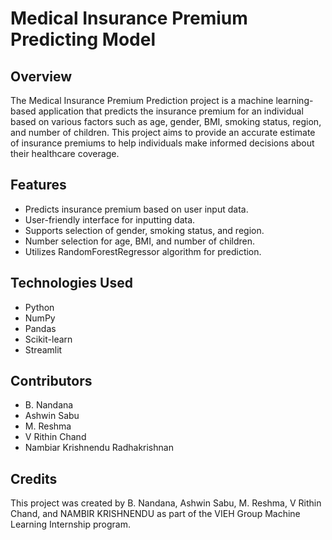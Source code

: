 # Medical Insurance Premium Predicting Model

## Overview
The Medical Insurance Premium Prediction project is a machine learning-based application that predicts the insurance premium for an individual based on various factors such as age, gender, BMI, smoking status, region, and number of children. This project aims to provide an accurate estimate of insurance premiums to help individuals make informed decisions about their healthcare coverage.

## Features
- Predicts insurance premium based on user input data.
- User-friendly interface for inputting data.
- Supports selection of gender, smoking status, and region.
- Number selection for age, BMI, and number of children.
- Utilizes RandomForestRegressor algorithm for prediction.

## Technologies Used
- Python
- NumPy
- Pandas
- Scikit-learn
- Streamlit

## Contributors
- B. Nandana
- Ashwin Sabu
- M. Reshma
- V Rithin Chand
- Nambiar Krishnendu Radhakrishnan

## Credits
This project was created by B. Nandana, Ashwin Sabu, M. Reshma, V Rithin Chand, and NAMBIR KRISHNENDU as part of the VIEH Group Machine Learning Internship program.
